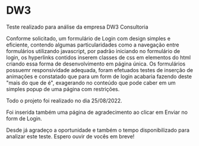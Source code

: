 # DW3
Teste realizado para análise da empresa DW3 Consultoria 

Conforme solicitado, um formulário de Login com design simples e eficiente, contendo algumas particularidades como a navegação entre formulários utilizando javascript,
por padrão iniciando no formulário de login, os hyperlinks contidos inserem classes de css em elementos do html criando essa forma de desenvolvimento em página única. 
Os formulários possuemr responsividade adequada, foram efetuados testes de inserção de animações e constatado que para um form de login acabaria fazendo deste "mais do que de é", exagerando no conteúdo que pode caber em um simples popup de uma página com restrições. 

Todo o projeto foi realizado no dia 25/08/2022.

Foi inserida também uma página de agradecimento ao clicar em Enviar no form de Login. 

Desde já agradeço a oportunidade e também o tempo disponibilizado para analizar este teste. Espero ouvir de vocês em breve!
